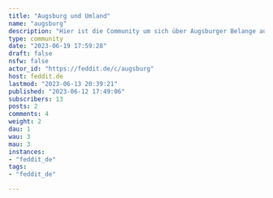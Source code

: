 ```yaml
---
title: "Augsburg und Umland" 
name: "augsburg"
description: "Hier ist die Community um sich über Augsburger Belange auszutauschen. Bitte keinen NSFW Content, Spam, Hetze oder menschenverachtende Statements. "
type: community
date: "2023-06-19 17:59:28"
draft: false
nsfw: false
actor_id: "https://feddit.de/c/augsburg"
host: feddit.de
lastmod: "2023-06-13 20:39:21"
published: "2023-06-12 17:49:06"
subscribers: 13
posts: 2
comments: 4
weight: 2
dau: 1
wau: 3
mau: 3
instances:
- "feddit_de"
tags: 
- "feddit_de"

---
```

